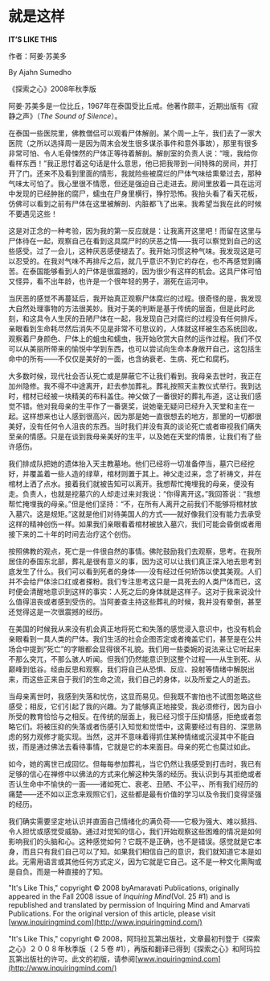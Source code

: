 # 就是这样

**IT’S LIKE THIS**

作者：阿姜·苏美多

By Ajahn Sumedho

《探索之心》2008年秋季版

阿姜·苏美多是一位比丘，1967年在泰国受比丘戒。他著作颇丰，近期出版有《寂静之声》（_The Sound of Silence_）。

在泰国一些医院里，佛教僧侣可以观看尸体解剖。某个周一上午，我们去了一家大医院（之所以选择周一是因为周末会发生很多谋杀事件和意外事故），那里有很多非常可怕、令人毛骨悚然的尸体正等待着解剖。解剖室的负责人说：“哦，我给你看样东西！”我正思忖着这句话是什么意思，他已把我带到一间特殊的房间，并打开了门。还来不及看到里面的情形，我就险些被腐烂的尸体气味给熏晕过去，那种气味太可怕了。我心里很不情愿，但还是强迫自己走进去。房间里放着一具在运河中发现的已经肿胀的腐尸，蠕虫在尸身里横行，狰狞恐怖。我抬头看了看天花板，仿佛可以看到之前有尸体在这里被解剖、内脏都飞了出来。我希望当我在此的时候不要遇见这些！

这是对正念的一种考验，因为我的第一反应就是：让我离开这里吧！而留在这里与尸体待在一起，观察自己在看到这具腐尸时的厌恶之情——我可以察觉到自己的这些感受。过了一会儿，这种厌恶感便褪去了。我开始习惯这种气味。我发现这是可以忍受的。在我对气味不再排斥之后，就几乎意识不到它的存在，也不再感觉到痛苦。在泰国能够看到人的尸体是很震撼的，因为很少有这样的机会。这具尸体可怕又怪异，看不出年龄，也许是一个很年轻的男子，溺死在运河中。

当厌恶的感觉不再蔓延后，我开始真正观察尸体腐烂的过程。很奇怪的是，我发现大自然处理事物的方法很美妙。我对于美的判断是基于传统的层面，但是此时此刻，和这具令人生厌的丑陋尸体在一起，我发现自己对腐烂的过程没有任何排斥。亲眼看到生命耗尽然后消失不见是非常不可思议的，人体就这样被生态系统回收。观察着尸身颜色、尸体上的蛆虫和蠕虫，我开始欣赏大自然的运作过程。我们不仅可以从美丽所带来的愉悦中学到东西，也可以尝试向生命本身敞开自己，这包括生命中的所有——不仅仅是美好的一面，也含纳衰老、生病、死亡和腐朽。

大多数时候，现代社会否认死亡或是屏蔽它不让我们看到。我母亲去世时，我正在加州隐修。我不得不中途离开，赶去参加葬礼。葬礼按照天主教仪式举行。我到达时，棺材已经被一块精美的布料盖住。神父做了一番很好的葬礼布道，这让我们感觉不错。他对我母亲的生平作了一番褒奖，说她毫无疑问已经升入天堂和主在一起。这样想来也让人感到很高兴，因为那是她一直很想去的地方，那里的一切都很美好，没有任何令人沮丧的东西。当时我们并没有真的谈论死亡或者审视我们痛失至亲的情感。只是在谈到我母亲美好的生平，以及她在天堂的情景，让我们有了些许感伤。

我们排成队把她的遗体抬入天主教墓地。他们已经将一切准备停当，墓穴已经挖好，并覆盖着一些人造的绿草，棺材则置于其上。神父走过来，念了祈祷文，并在棺材上洒了点水。接着我们就被告知可以离开。我想帮忙掩埋我的母亲，便没有走。负责人，也就是挖墓穴的人却走过来对我说：“你得离开这。”我回答说：“我想帮忙掩埋我的母亲。”但是他们坚持：“不，在所有人离开之前我们不能够将棺材放入墓穴。这是规矩。”这就是他们对待美国人的方式——就好像我们没有能力去承受这样的精神创伤一样。如果我们亲眼看着棺材被放入墓穴，我们可能会昏倒或者用接下来的二十年的时间去治疗这个创伤。

按照佛教的观点，死亡是一件很自然的事情。佛陀鼓励我们去观察，思考。在我所居住的泰国东北部，葬礼是很有意义的事，因为这可以让我们真正深入地去思考到底发生了什么。我们可以看到死者的身体——没有经过任何矫饰以使其美观。人们并不会给尸体涂口红或者搽粉。我们专注思考这只是一具死去的人类尸体而已，这时便会清醒地意识到这样的事实：人死之后的身体就是这样子。这对于我来说没什么值得沮丧或者感到受伤的。当阿姜查主持这些葬礼的时候，我并没有晕倒，甚至还觉得这是一次很震撼的经历。

在美国的时候我从来没有机会真正地将死亡和失落的感觉浸入意识中，也没有机会亲眼看到一具人类的尸体。我们生活的社会企图否定或者掩盖它们，甚至是在公共场合中提到“死亡”的字眼都会显得很不礼貌。我们用一些委婉的说法来让它听起来不那么突兀，不那么骇人听闻。但我们仍然能意识到这整个过程——从生到死、从巅峰到低谷。经由反思和观察，我们将自己从恐惧、反应、投射等情绪中解脱出来，而这些正来自于我们的生命之流，我们自己的身体，以及所爱之人的逝去。

当母亲离世时，我感到失落和忧伤，这显而易见。但我既不害怕也不试图忽略这些感受；相反，它们引起了我的兴趣。为了能够真正地接受，我必须修行，因为自小所受的教育恰恰与之相反。在传统的层面上，我已经习惯于压抑情感，拒绝或者忽略它们。将被压抑的失落或者伤感引入知觉和觉悟中，这需要经过有目的、深思熟虑的努力观修才能实现。当然，这并不意味着得抓住某种情绪或沉浸其中不能自拔，而是通过佛法去看待事情，它就是它的本来面目。母亲的死亡也莫过如此。

如今，她的离世已成回忆。但每每参加葬礼，当它仍然让我感受到打击时，我已有足够的信心在禅修中以佛法的方式来化解这种失落的经历。我认识到与其拒绝或者否认生命中不愉快的一面——诸如死亡、衰老、丑陋、不公平，、所有我们经历的痛楚——还不如以正念来观照它们，这些都是最有价值的学习以及令我们变得坚强的经历。

我们确实需要坚定地认识并直面自己情绪化的满负荷——它极为强大、难以抵挡、令人担忧或感觉受威胁。通过对觉知的信心，我们开始观察这些困难的情况是如何影响我们的头脑和心。这种感觉如何？它既不是正确，也不是错误。感觉就是它本身，而且只有我们自己可以了知。如果我们相信自己的意识，我们就知道它本是如此。无需用语言或其他任何方式定义，因为它就是它自己。这不是一种文化熏陶或是自负。而是一种直接的了知。

"It's Like This," copyright © 2008 byAmaravati Publications, originally appeared in the Fall 2008 issue of _Inquiring Mind_\(Vol. 25 \#1\) and is republished and translated by permission of Inquiring Mind and Amarvati Publications. For the original version of this article, please visit [www.inquiringmind.com](http://www.inquiringmind.com/)

"It's Like This," copyright © 2008，阿玛拉瓦第出版社，文章最初刊登于《探索之心》２００８年秋季版（２５卷 \#1），再版和翻译已得到《探索之心》和阿玛拉瓦第出版社的许可。此文的初版，请参阅[www.inquiringmind.com](http://www.inquiringmind.com/)

